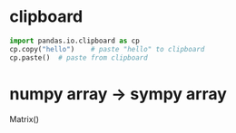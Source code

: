 # clipboard
```python
import pandas.io.clipboard as cp
cp.copy("hello")	# paste "hello" to clipboard
cp.paste()	# paste from clipboard
```

# numpy array -> sympy array
Matrix()